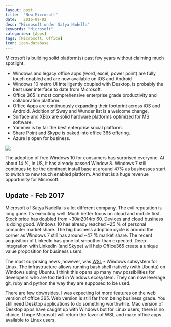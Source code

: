 ```yaml
---
layout: post
title:  "New Microsoft"
date:   2016-09-02
desc: "Microsoft under Satya Nadella"
keywords: "Microsoft"
categories: [Apps]
tags: [Microsoft, Office]
icon: icon-database
---
```



Microsoft is building solid platform(s) past few years without claiming much spotlight.

* Windows and legacy office apps (word, excel, power point) are fully touch enabled and are now available on iOS and Android
*  Windows 10 metro UI intelligently coupled with Desktop, is probably the best user interface to date from Microsoft.
* Office 365 is most comprehensive enterprise grade productivity and collaboration platform.
* Office Apps are continuously expanding their footprint across iOS and Android. Addition of Sway and Wunder list is a welcome change.
* Surface and XBox are solid hardware platforms optimized for MS software.
* Yammer is by far the best enterprise social platform.
* Share Point and Skype is baked into office 365 offering.
* Azure is open for business.


![](/homepage/static/img/blog/AmJBlog/Microsoft.png)


The adoption of free Windows 10 for consumers has surprised everyone. At about 14 %, In US, it has already passed Window 8. Windows 7 still continues to be the dominant install base at around 47% as businesses start to switch to new touch enabled platform. And that is a huge revenue opportunity for Microsoft. 

## Update - Feb 2017

Microsoft of Satya Nadella is a lot different company. The evil reputation is long gone. Its executing well. Much better focus on cloud and mobile first. Stock price has doubled from ~$30 in 2014 to ~$60. Devices and cloud business is doing good. Windows 10 has already reached ~25 % of personal computer market share. The big business adoption cycle is around the corner as Windows 7 still has around ~47 % market share. The recent acquisition of LinkedIn has gone lot smoother than expected. Deep integration with LinkedIn (and Skype) will help Office365 create a unique value proposition for business users.

The most surprising news ,however, was [WSL](https://blogs.windows.com/buildingapps/2016/03/30/run-bash-on-ubuntu-on-windows/#zGaYw6TksiM2YvYi.97) - Windows subsystem for Linux. The infrastructure allows running bash shell natively (with Ubuntu)  on Windows using Ubuntu. I think this opens up many new possibilities for developers who are too tied in Windows ecosystem. They can now leverage git, ruby and python the way they are supposed to be used.

There are few downsides. I was expecting lot more features on the web version of office 365. Web version is still far from being business grade. You still need Desktop applications to do something worthwhile. Mac version of Desktop apps have caught up with Windows but for Linux users, there is no choice. I hope Microsoft will return the favor of WSL and make office apps available to Linux users.





